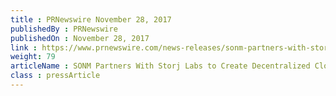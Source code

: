 ```yaml
---
title : PRNewswire November 28, 2017
publishedBy : PRNewswire
publishedOn : November 28, 2017
link : https://www.prnewswire.com/news-releases/sonm-partners-with-storj-labs-to-create-decentralized-cloud-computing-platform-300562311.html
weight: 79
articleName : SONM Partners With Storj Labs to Create Decentralized Cloud Computing Platform
class : pressArticle
---
```

